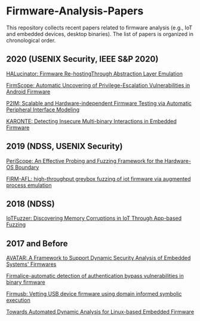 # Firmware-Analysis-Papers

This repository collects recent papers related to firmware analysis (e.g., IoT and embedded devices, desktop binaries). The list of papers is organized in chronological order.

2020 (USENIX Security, IEEE S&P 2020)
------
[HALucinator: Firmware Re-hostingThrough Abstraction Layer Emulation](http://www.nebelwelt.net/publications/files/20SEC2.pdf)

[FirmScope: Automatic Uncovering of Privilege-Escalation Vulnerabilities in Android Firmware]()

[P2IM: Scalable and Hardware-independent Firmware Testing via Automatic Peripheral Interface Modeling](https://www.usenix.org/system/files/sec20spring_feng_prepub_0.pdf)

[KARONTE: Detecting Insecure Multi-binary Interactions in Embedded Firmware](https://www.conand.me/publications/redini-karonte-2020.pdf)


2019 (NDSS, USENIX Security)
------
[PeriScope: An Effective Probing and Fuzzing Framework for the Hardware-OS Boundary](https://www.cspensky.info/pdfs/ndss2019_04A-1_Song_paper.pdf)

[FIRM-AFL: high-throughput greybox fuzzing of iot firmware via augmented process emulation](https://www.usenix.org/system/files/sec19-zheng_0.pdf)


2018 (NDSS)
------
[IoTFuzzer: Discovering Memory Corruptions in IoT Through App-based Fuzzing](https://staff.ie.cuhk.edu.hk/~khzhang/my-papers/2018-ndss-iot.pdf)


2017 and Before
------
[AVATAR: A Framework to Support Dynamic Security Analysis of Embedded Systems' Firmwares](https://www.researchgate.net/profile/Jonas_Zaddach/publication/269197057_Avatar_A_Framework_to_Support_Dynamic_Security_Analysis_of_Embedded_Systems'_Firmwares/links/5e0b2725299bf10bc3852355/Avatar-A-Framework-to-Support-Dynamic-Security-Analysis-of-Embedded-Systems-Firmwares.pdf)

[Firmalice-automatic detection of authentication bypass vulnerabilities in binary firmware](https://www.ndss-symposium.org/wp-content/uploads/2017/09/11_1_2.pdf)

[Firmusb: Vetting USB device firmware using domain informed symbolic execution](https://dl.acm.org/doi/pdf/10.1145/3133956.3134050?casa_token=-IZnimW7YnQAAAAA:eeCVE2j2kodCmp95kiGzk0c5uYDU0ht_CQwqqBJ3Bbn3NP-jFoxtpCbWc4vuqbgZ6KMfS-yQpPok)

[Towards Automated Dynamic Analysis for Linux-based Embedded Firmware](https://www.ndss-symposium.org/wp-content/uploads/2017/09/towards-automated-dynamic-analysis-linux-based-embedded-firmware.pdf)
